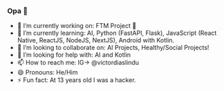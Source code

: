 ### Opa 👋

<!--
**VictorDiasO/VictorDiasO** is a ✨ _special_ ✨ repository because its `README.md` (this file) appears on your GitHub profile.

Here are some ideas to get you started:
-->

- 🔭 I’m currently working on: FTM Project 🔐
- 🌱 I’m currently learning: AI, Python (FastAPI, Flask), JavaScript (React Native, ReactJS, NodeJS, NextJS), Android with Kotlin. 
- 👯 I’m looking to collaborate on: AI Projects, Healthy/Social Projects!
- 🤔 I’m looking for help with: AI and Kotlin
- 📫 How to reach me: IG-> @victordiaslindu
- 😄 Pronouns: He/Him
- ⚡ Fun fact: At 13 years old I was a hacker.
